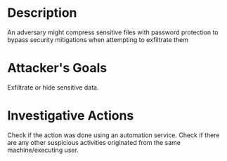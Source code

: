 # Description
An adversary might compress sensitive files with password protection to bypass security mitigations when attempting to exfiltrate them
# Attacker's Goals
Exfiltrate or hide sensitive data.
# Investigative Actions
Check if the action was done using an automation service.
Check if there are any other suspicious activities originated from the same machine/executing user.
